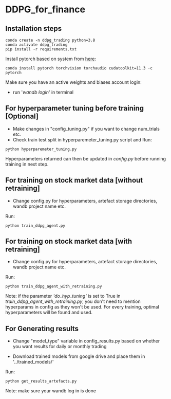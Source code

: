# DDPG_for_finance

## Installation steps

```
conda create -n ddpg_trading python=3.8
conda activate ddpg_trading
pip install -r requirements.txt
```

Install pytorch based on system from [here](https://pytorch.org/get-started/locally/):
```
conda install pytorch torchvision torchaudio cudatoolkit=11.3 -c pytorch
```

Make sure you have an active weights and biases account login:
  - run '_wandb login_' in terminal

## For hyperparameter tuning before training [Optional]
- Make changes in "config_tuning.py" if you want to change num_trials etc.
- Check train test split in hyperparemeter_tuning.py script and
Run:
```
python hyperparemeter_tuning.py
```
Hyperparameters returned can then be updated in _config.py_ before running training in next step.

## For training on stock market data [without retraining]

- Change config.py for hyperparameters, artefact storage directories, wandb project name etc.

Run:
```
python train_ddpg_agent.py
```

## For training on stock market data [with retraining]

- Change config.py for hyperparameters, artefact storage directories, wandb project name etc.

Run:
```
python train_ddpg_agent_with_retraining.py
```
Note: if the parameter _'do_hyp_tuning'_ is set to True in _train_ddpg_agent_with_retraining.py_, you don't need to mention hyperparams in config as they won't be used. For every training, optimal hyperparameters will be found and used.

## For Generating results

- Change "model_type" variable in config_results.py based on whether you want results for daily or monthly trading

- Download trained models from google drive and place them in '../trained_models/'

Run:
```
python get_results_artefacts.py
```
Note: make sure your wandb log in is done